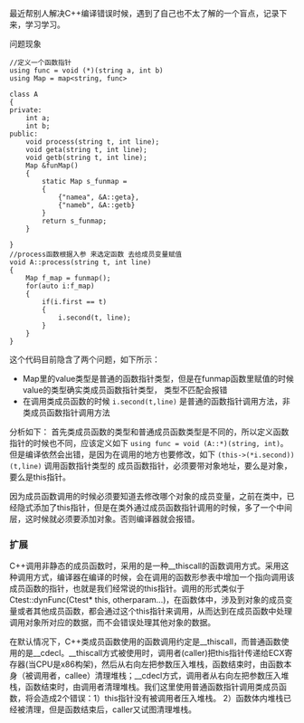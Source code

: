 最近帮别人解决C++编译错误时候，遇到了自己也不太了解的一个盲点，记录下来，学习学习。  

问题现象

	//定义一个函数指针
	using func = void (*)(string a, int b)
	using Map = map<string, func>

	class A
	{
	private:
		int a;
		int b;
	public:
		void process(string t, int line);
		void geta(string t, int line);
		void getb(string t, int line);
		Map &funMap()
		{
			static Map s_funmap = 
			{
				{"namea", &A::geta},
				{"nameb", &A::getb}
			}
			return s_funmap;
		}
	
	}
	//process函数根据入参 来选定函数 去给成员变量赋值
	void A::process(string t, int line)
	{
		Map f_map = funmap();
		for(auto i:f_map)
		{
			if(i.first == t)
			{
				i.second(t, line);
			}
		}
	}

这个代码目前隐含了两个问题，如下所示：


* Map里的value类型是普通的函数指针类型，但是在funmap函数里赋值的时候value的类型确实类成员函数指针类型， 类型不匹配会报错
* 在调用类成员函数的时候 `i.second(t,line)` 是普通的函数指针调用方法，非类成员函数指针调用方法

分析如下：
首先类成员函数的类型和普通成员函数类型是不同的，所以定义函数指针的时候也不同，应该定义如下 `using func = void (A::*)(string, int)`。 但是编译依然会出错，是因为在调用的地方也要修改，如下
`(this->(*i.second))(t,line)` 调用函数指针类型的 成员函数指针，必须要带对象地址，要么是对象，要么是this指针。		


因为成员函数调用的时候必须要知道去修改哪个对象的成员变量，之前在类中，已经隐式添加了this指针，但是在类外通过成员函数指针调用的时候，多了一个中间层，这时候就必须要添加对象。否则编译器就会报错。



### 扩展
C++调用非静态的成员函数时，采用的是一种__thiscall的函数调用方式。采用这种调用方式，编译器在编译的时候，会在调用的函数形参表中增加一个指向调用该成员函数的指针，也就是我们经常说的this指针。调用的形式类似于Ctest::dynFunc(Ctest* this, otherparam...)，在函数体中，涉及到对象的成员变量或者其他成员函数，都会通过这个this指针来调用，从而达到在成员函数中处理调用对象所对应的数据，而不会错误处理其他对象的数据。    


在默认情况下，C++类成员函数使用的函数调用约定是__thiscall，而普通函数使用的是__cdecl。__thiscall方式被使用时，调用者(caller)把this指针传递给ECX寄存器(当CPU是x86构架)，然后从右向左把参数压入堆栈，函数结束时，由函数本身（被调用者，callee）清理堆栈；__cdecl方式，调用者从右向左把参数压入堆栈，函数结束时，由调用者清理堆栈。我们这里使用普通函数指针调用类成员函数，将会造成2个错误：1）this指针没有被调用者压入堆栈。 2）函数体内堆栈已经被清理，但是函数结束后，caller又试图清理堆栈。

